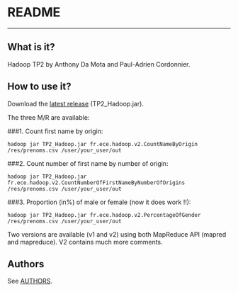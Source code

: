 # README
----

## What is it?
Hadoop TP2 by Anthony Da Mota and Paul-Adrien Cordonnier.


## How to use it?

Download the [latest release][last release] (TP2_Hadoop.jar).

The three M/R are available:

###1. Count first name by origin:

`hadoop jar TP2_Hadoop.jar fr.ece.hadoop.v2.CountNameByOrigin /res/prenoms.csv /user/your_user/out`

###2. Count number of first name by number of origin:

`hadoop jar TP2_Hadoop.jar fr.ece.hadoop.v2.CountNumberOfFirstNameByNumberOfOrigins /res/prenoms.csv /user/your_user/out`

###3. Proportion (in%) of male or female (now it does work !!):

`hadoop jar TP2_Hadoop.jar fr.ece.hadoop.v2.PercentageOfGender /res/prenoms.csv /user/your_user/out`


Two versions are available (v1 and v2) using both MapReduce API (mapred and mapreduce).
V2 contains much more comments.
## Authors
See [AUTHORS][AUTHORS].


[AUTHORS]: <AUTHORS>
[last release]: <https://github.com/Meldoyo/TP2Hadoop/releases/latest>